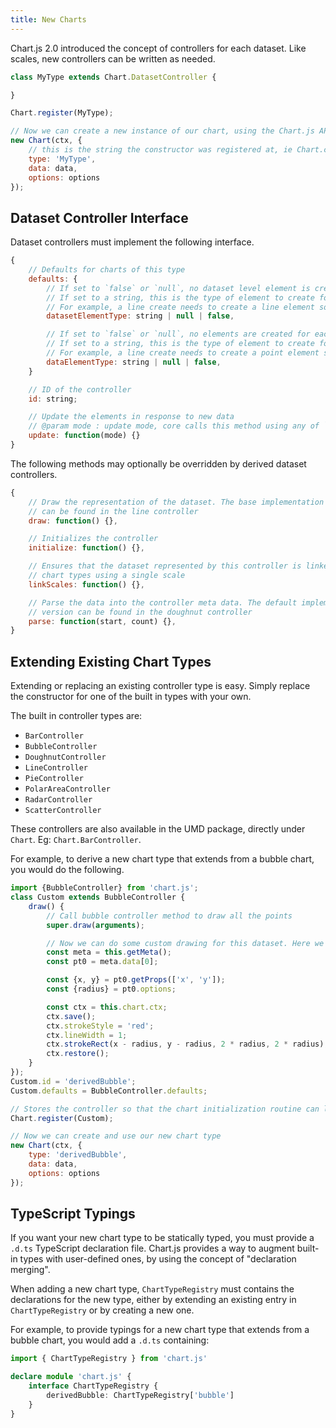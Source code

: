 ```yaml
---
title: New Charts
---
```


Chart.js 2.0 introduced the concept of controllers for each dataset. Like scales, new controllers can be written as needed.

```javascript
class MyType extends Chart.DatasetController {

}

Chart.register(MyType);

// Now we can create a new instance of our chart, using the Chart.js API
new Chart(ctx, {
    // this is the string the constructor was registered at, ie Chart.controllers.MyType
    type: 'MyType',
    data: data,
    options: options
});
```

## Dataset Controller Interface

Dataset controllers must implement the following interface.

```javascript
{
    // Defaults for charts of this type
    defaults: {
        // If set to `false` or `null`, no dataset level element is created.
        // If set to a string, this is the type of element to create for the dataset.
        // For example, a line create needs to create a line element so this is the string 'line'
        datasetElementType: string | null | false,

        // If set to `false` or `null`, no elements are created for each data value.
        // If set to a string, this is the type of element to create for each data value.
        // For example, a line create needs to create a point element so this is the string 'point'
        dataElementType: string | null | false,
    }

    // ID of the controller
    id: string;

    // Update the elements in response to new data
    // @param mode : update mode, core calls this method using any of `'active'`, `'hide'`, `'reset'`, `'resize'`, `'show'` or `undefined`
    update: function(mode) {}
}
```

The following methods may optionally be overridden by derived dataset controllers.

```javascript
{
    // Draw the representation of the dataset. The base implementation works in most cases, and an example of a derived version
    // can be found in the line controller
    draw: function() {},

    // Initializes the controller
    initialize: function() {},

    // Ensures that the dataset represented by this controller is linked to a scale. Overridden to helpers.noop in the polar area and doughnut controllers as these
    // chart types using a single scale
    linkScales: function() {},

    // Parse the data into the controller meta data. The default implementation will work for cartesian parsing, but an example of an overridden
    // version can be found in the doughnut controller
    parse: function(start, count) {},
}
```

## Extending Existing Chart Types

Extending or replacing an existing controller type is easy. Simply replace the constructor for one of the built in types with your own.

The built in controller types are:

* `BarController`
* `BubbleController`
* `DoughnutController`
* `LineController`
* `PieController`
* `PolarAreaController`
* `RadarController`
* `ScatterController`

These controllers are also available in the UMD package, directly under `Chart`. Eg: `Chart.BarController`.

For example, to derive a new chart type that extends from a bubble chart, you would do the following.

```javascript
import {BubbleController} from 'chart.js';
class Custom extends BubbleController {
    draw() {
        // Call bubble controller method to draw all the points
        super.draw(arguments);

        // Now we can do some custom drawing for this dataset. Here we'll draw a red box around the first point in each dataset
        const meta = this.getMeta();
        const pt0 = meta.data[0];

        const {x, y} = pt0.getProps(['x', 'y']);
        const {radius} = pt0.options;

        const ctx = this.chart.ctx;
        ctx.save();
        ctx.strokeStyle = 'red';
        ctx.lineWidth = 1;
        ctx.strokeRect(x - radius, y - radius, 2 * radius, 2 * radius);
        ctx.restore();
    }
});
Custom.id = 'derivedBubble';
Custom.defaults = BubbleController.defaults;

// Stores the controller so that the chart initialization routine can look it up
Chart.register(Custom);

// Now we can create and use our new chart type
new Chart(ctx, {
    type: 'derivedBubble',
    data: data,
    options: options
});
```

## TypeScript Typings

If you want your new chart type to be statically typed, you must provide a `.d.ts` TypeScript declaration file. Chart.js provides a way to augment built-in types with user-defined ones, by using the concept of "declaration merging".

When adding a new chart type, `ChartTypeRegistry` must contains the declarations for the new type, either by extending an existing entry in `ChartTypeRegistry` or by creating a new one.

For example, to provide typings for a new chart type that extends from a bubble chart, you would add a `.d.ts` containing:

```ts
import { ChartTypeRegistry } from 'chart.js'

declare module 'chart.js' {
    interface ChartTypeRegistry {
        derivedBubble: ChartTypeRegistry['bubble']
    }
}
```
